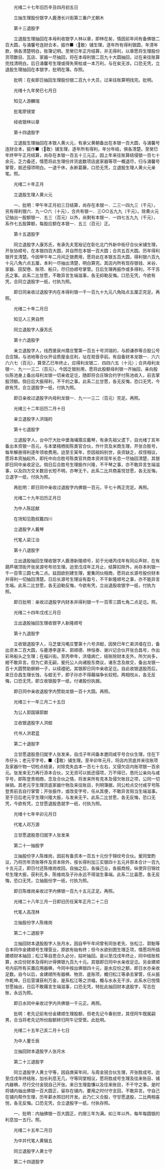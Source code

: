 <!-- { "loadSidebar": true } -->
　　光绪二十七年旧历辛丑四月初五日

　　立抽生理股份银字人鹿港长兴街第三番户尤朝木

　　第十三退股字

　　立退股生理抽回在本母利收银字人林以章，即林在矣，情因前年间有备佛银二百大圆，与涌馨号连财合本，振作■〈敢〉铺生理，逐年所有得利银圆，年清年款，俱各清楚明白，账簿记明。至癸巳年正月结算，并无得利，以章愿将生理股份货项数目、瓦店、家器一尽抽回，将在本母利银二百九十大圆抽回，过在来往账算完找清明白。后日涌馨号生理或得失荣枯或一本万利，与在矣无涉。口恐无凭，立退股生理抽回在本银字，批明在簿。存照。

　　批明：在矣即日抽回生理股份银二百九十大员，过来往账算明找完。批明。

　　光绪十九年癸巳七月日

　　知见人游麟瑞

　　批笔廖镜堂

　　经收银林以章

　　第十四退股字

　　立退股生理抽回在本银人黄火元，有承父黄朝备出在本银一百大圆，与涌馨号连财合本，振作■〈敢〉铺生理，逐年所有得利，年分年结，俱各清楚。至癸巳年终甲午正月结算，尚存在本银一百五十三元正。因上年来往账算结侵银一百七十余元，乏力备还，情愿将此生理份并货底数项店底家器等项一概退尽，归与涌馨号掌管，抵还侵项明白。一退千休，永断葛藤，口恐无凭，立退股生理人黄火元亲笔。照。

　　光绪二十年正月

　　立退股生理人黄火元

　　一、批明：甲午年正月初三日结算，尚存在本银一．二三一四九三（千元），另有得利银六．九一○六（十元），合共有银一．三○○五九九（千元）。除黄火元记抽出一股额银一．五三（百元）以外，尚剩有本银一．一四七五九九（千元），系作七五股算额，每股应额在本银一．五三（百元）正。

　　第十五退股字

　　同立退股字人康苏氏，有承先夫宽裕记在彰化北门外新中街仔合伙米铺生理，开张协顺号，在本银四百大圆，并自然在本银一百大圆；合共五百大圆。历年得利银开支清楚。今因甲午年二月间乏银费用，愿将此在本银五百大圆，得利银六百九十元八角六点五厘，本利一尽抽出清楚，明白算完。其店内所有现存银钱、米谷、家器、田契卷、账项、船只，尽归协顺号掌管。日后生理再振作或多得利，不干苏氏之事。此系二比甘愿，不敢异言生端滋事，各无抑勒反悔。口恐无凭，今欲有凭，合同立退股字一纸，付执为照。

　　即日同亲收过退股字内在本得利银一千一百九十九元八角陆点五厘正完足。再照。

　　光绪二十年二月日

　　知见人三男自然

　　同立退股字人康苏氏

　　第十六退股字

　　亲立退股字人，线西堡泉州厝庄警第一百五十号洪瑞的，与颜谦恭等合股公号合庄锦，与池地等合伙开设质屋金庄利，址在观音亭前。有自备财本龙银一．六六六六七（百元），算至乙巳年终止，应得利龙银二．四四六五（十元）；合共母利龙银一．九一一三二（百元）。今因乏银别用，愿将此股额母利银一齐抽回，亲向股伙陈池身上备出母利龙银一切亲收足讫，随即将合庄锦合约字付陈池收入，前去掌股顶额。倘日后大振得利，不干的之事。此系二比甘愿，各无反悔，恐口无凭，今欲有凭，合立退股字一纸，付执为照。

　　即日亲收过退股字内母利龙银一．九一一三二（百元）完足。再照。

　　光绪三十二年旧历二月十日

　　亲立退股字人洪瑞的

　　第十七退股字

　　立退股字人，台中厅大肚中堡海埔厝庄戴琴，有承先祖父遗下，自光绪丁亥年备出本资银一百元，与本堡梧栖街陈类官合伙，作什货及米商生理，开张合胜号，每年解册得利逐年领收费用。迨至壬寅年，奈因祖妈别世，丧资缺乏，叔侄相议，愿将本资抽起外，即托中向合胜号陈类官共商本资并现年长息一尽抽回清楚，其银即日同中亲收足讫。倘日后合胜号生理振作兴隆，不干琴之事，亦不敢异言生端滋事，以及四方交关数目长短不明，亦琴无干。此系二比共商喜悦甘愿，各无反悔，立退字一纸，付执为照。

　　再批明：即日同中亲收过退股字内佛银一百元，平七十两正完足。再照。

　　光绪二十九年旧历正月日

　　为中人陈廷献

　　在场知见胞叔戴四川

　　立退股字人戴琴

　　代笔人梁江治

　　第十八退股字

　　立出退股抽回生理收银字人鹿港新隆顺号，前于光绪丙戌年有同众声财，在有葫芦墩顶街开张吴源号布坊生理。迨至戊戌年正月止，结算扣除外，尚存本利银一千一百零三圆七角二点。兹因欲别建生理，爰集同伙相商，愿将此长源号股份财本并得利一切抽回清楚。日后长源号生理设有盈亏，不干新隆顺号之事，亦不能异言生端。此系二比甘愿，各无迫勒反悔，今欲有凭，立出退股收银字一纸，付执为照。

　　即日批明：亲收过退股字内财本并得利银一千一百零三圆七角二点足讫。照。

　　光绪二十四年戊戌三月日

　　立出退股抽回生理收银字人新隆顺号

　　第十九退股字

　　立收银退股字人，马芝堡沟墘庄警第十六号洪蚶，因癸巳年亡弟洪墙在日，备出资本二百大圆，与鹿港李遂丰、郭顺德、林恒泰、谢兴记合伙开张合昌号，作出彩帛船头之生理；在福兴街。至丙申年，洪墙病亡，结账除财本支外，所欠尚多，蚶不敢异言。但为亡弟无嗣，爰托公人向诸股东商议，诸东念及故交，备出龙银一百十大圆赞助螟蛉一子，以续禋祀。其银即日同中亲收足讫。自此收银退股而后，来日合昌生理长蚀，与蚶无干，即子孙亦不得藉端争长较短。两相悦从，各无反悔，口恐无凭，即立收银股字一纸，付诸股份执据。

　　即日同中亲收退股字内赞助龙银一百十大圆。再照。

　　光绪三十一年三月二十五日

　　为公人郭国镇郭猷

　　立收银退股字人洪蚶

　　代书人洪君蓝

　　第二十退股字

　　立甘愿退股恳归就字人张发来，自戊子年间备本邀同咸亨号合伙生理，住在下市仔头；老元亨字号，■〈敢〉铺生理。至辛卯年元月，将店内货底并来往账项及家器什物一切检点结录，对除克失血本一百七十左右，又侵欠店内账项银一百余元。张发来无力再行添本合伙，又无资可以抵还侵项，万不得已，恳托公亲向与咸亨号，即陈登贵相商，念及合伙之情，将发来所有克本及侵欠账目之项，公同一切抹销。其老元亨生理货底家器什物及来往账目，列明簿据，同公检点交付咸亨号陈登贵前去自行掌管；开张振作，或改变字号，任从其便，不敢异言阻当生端滋事。至于日后老元亨生理兴隆大振，与发来无干。此系二比甘愿，各无反悔，恐口无凭，今欲有凭，立甘愿退股恳就字一纸，付执为照。

　　光绪十七年辛卯元月日

　　代笔人邓万源

　　立甘愿退股恳归就字人张发来

　　第二十一抽股字

　　立抽股份字人陈维岗，因前有备资本一百五十元份于锦纹号合伙。爰同堂酌议，乃将历年货账等件及资本除外，按长得利加三实银四十五元并原本合计一百九十五元正，即日付还陈维岗收回。自抽之后，各操己业，各振商规，纵使异日锦纹号生理大振，获利孔多，陈维岗及子孙永远不得滋生事端。此系二比喜愿，各无反悔，恐口无凭，立抽股份字一纸，付执为照。

　　即日陈维岗亲收过字内佛银一百九十五元正足。再照。

　　光绪二十八年三月一日即旧历任寅年正月二十二日

　　代笔人高茂林

　　立抽股份字人陈维岗

　　第二十二退股字

　　立抽回财本退股股字人张月水，因自甲午年间曾有同张老先、张松江、郭魁等合本同作金建顺号生理营业，原欲有始有终；但今水欲别图生理乏项，情愿将所插建顺财本抽回；松江等自思合久必分，姑听抽回。是以至戊戌年终止，同中结账核算，水应份财本及得利计得佛银九百九十元。其银即日同中水亲收足讫。另金建顺号内前所有买置应用器椇，今同中按出佛银四十元，是水应份之额，即日水亦亲收足数。自今以后，金建顺所有器椇、物货、底账项，概归松江等承去掌管，任从振作乾坤。日后营谋获利万金，是系松江等之洪福，概与水永无干涉。此系水已悦情甘愿抽出，日后不敢藉言生端滋事，口恐无凭，特批此抽回财本退股字，写志在账，永远为照。

　　即日水同中亲收过字内共佛银一千元正。再照。

　　批明：老先记前有份金建顺生理股额，但老先记今春别世，其侄阿牛既属嗣男，合当将老先记所份股额转归阿牛记受管。此批明。

　　光绪二十五年己亥二月十七日

　　为中人董壬辰

　　立抽回财本退股字人张月水

　　第二十三退股字

　　同立退股字人黄士守等，因自庚寅年间，与周金锐合伙生理，开张胜成号。迨至戊戌年终结账，加长利息无几，守等同堂相议，愿将胜成号生理及往来账目、铺内器椇，尽行交付金锐自己开张。来日生理盈慊以及往来账目，不干守之事。是时将铺内抽出佛银一百大圆正，留存在铺内，要用之时付守支回，不敢异言。守自己在铺内帮作生理，历年薪水照旧时开发。此乃仁义合股，守甘愿退股，二比两相喜悦，各无反悔。口恐无凭，合立退股字一纸，付执存照。

　　一、批明：内抽佛银一百大圆正，约限三年为满。如三年以外，每年每圆银的利息加一五行。照。

　　光绪二十五年二月日

　　为中并代笔人黄辑五

　　同立退股字人黄士守

　　第二十四退股字

